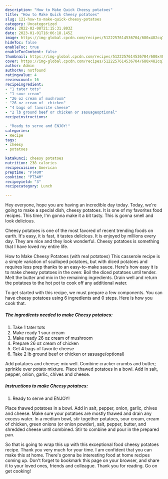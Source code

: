 ```yaml
---
description: "How to Make Quick Cheesy potatoes"
title: "How to Make Quick Cheesy potatoes"
slug: 121-how-to-make-quick-cheesy-potatoes
category: Uncategorized
date: 2022-02-08T21:15:31.803Z
date: 2023-01-01T16:06:18.145Z
image: https://img-global.cpcdn.com/recipes/5122257614536704/680x482cq70/cheesy-potatoes-recipe-main-photo.jpg
hideToc: false
enableToc: true
enableTocContent: false
thumbnail: https://img-global.cpcdn.com/recipes/5122257614536704/680x482cq70/cheesy-potatoes-recipe-main-photo.jpg
cover: https://img-global.cpcdn.com/recipes/5122257614536704/680x482cq70/cheesy-potatoes-recipe-main-photo.jpg
author: Admin
authorAv: notfound
ratingvalue: 4
reviewcount: 16
recipeingredient:
- "1 tater tots"
- "1 sour cream"
- "26 oz cream of mushroom"
- "26 oz cream of  chicken"
- "4 bags of favorite cheese"
- "2 lb ground beef or chicken or sasuageoptional"
recipeinstructions:

- "Ready to serve and ENJOY!"
categories:
- Recipe
tags:
- cheesy
- potatoes

katakunci: cheesy potatoes 
nutrition: 238 calories
recipecuisine: American
preptime: "PT40M"
cooktime: "PT34M"
recipeyield: "3"
recipecategory: Lunch

---
```



Hey everyone, hope you are having an incredible day today. Today, we're going to make a special dish, cheesy potatoes. It is one of my favorites food recipes. This time, I'm gonna make it a bit tasty. This is gonna smell and look delicious.

Cheesy potatoes is one of the most favored of recent trending foods on earth. It's easy, it is fast, it tastes delicious. It is enjoyed by millions every day. They are nice and they look wonderful. Cheesy potatoes is something that I have loved my entire life.

How to Make Cheesy Potatoes (with real potatoes) This casserole recipe is a simple variation of scalloped potatoes, but with diced potatoes and requires less prep thanks to an easy-to-make sauce. Here&#39;s how easy it is to make cheesy potatoes in the oven: Boil the diced potatoes until tender. Melt the butter and mix in the remaining ingredients. Drain well and return the potatoes to the hot pot to cook off any additional water.


To get started with this recipe, we must prepare a few components. You can have cheesy potatoes using 6 ingredients and 0 steps. Here is how you cook that.

<!--inarticleads1-->

##### The ingredients needed to make Cheesy potatoes:

1. Take 1 tater tots
1. Make ready 1 sour cream
1. Make ready 26 oz cream of mushroom
1. Prepare 26 oz cream of  chicken
1. Get 4 bags of favorite cheese
1. Take 2 lb ground beef or chicken or sasuage(optional)


Add potatoes and cheese; mix well. Combine cracker crumbs and butter; sprinkle over potato mixture. Place thawed potatoes in a bowl. Add in salt, pepper, onion, garlic, chives and cheese. 

<!--inarticleads2-->

##### Instructions to make Cheesy potatoes:


1. Ready to serve and ENJOY!

Place thawed potatoes in a bowl. Add in salt, pepper, onion, garlic, chives and cheese. Make sure your potatoes are mostly thawed and drain any excess water. In a medium bowl, stir together potatoes, sour cream, cream of chicken, green onions (or onion powder), salt, pepper, butter, and shredded cheese until combined. Stir to combine and pour in the prepared pan. 

So that is going to wrap this up with this exceptional food cheesy potatoes recipe. Thank you very much for your time. I am confident that you can make this at home. There's gonna be interesting food at home recipes coming up. Don't forget to bookmark this page on your browser, and share it to your loved ones, friends and colleague. Thank you for reading. Go on get cooking!

